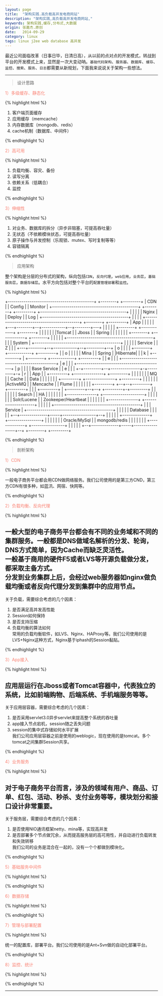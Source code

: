 ```yaml
---
layout: page
title:  "架构实践.高负载高并发电商网站"
description: "架构实践,高负载高并发电商网站,"
keywords: 架构实践,缓存,分布式,大数据
origin: 张嘉杰.原创
date:   2014-09-29
category: linux
tags: linux j2ee web database 高并发
---
```

最近公司面临改革（日事日毕，日清日高），从以前的点对点的开发模式，转战到平台的开发模式上来，显然是一次大变动呐。`基础代码架构`、`服务器`、`数据库`、`缓存`、`监控`、`搜索`、`服务`、`日志`都需要从新规划，下面我来说说关于架构一些想法。
<!--more-->

-----------------------

> 设计思路

<font color="#fa8072">1）多级缓存、静态化</font>

{% highlight html %}

1. 客户端页面缓存
2. 应用缓存（memcache）
3. 内存数据库（mongodb、redis）
4. cache机制（数据库、中间件）

{% endhighlight %}

<font color="#fa8072">2）高可用</font>

{% highlight html %}

1. 负载均衡、容灾、备份
2. 读写分离
3. 依赖关系（低耦合）
4. 监控

{% endhighlight %}

<font color="#fa8072">3）伸缩性</font>

{% highlight html %}

1. 对业务、数据库的拆分（异步非阻塞，可提高吞吐量）
2. 无状态（不依赖模块状态，可提高吞吐量）
3. 原子操作与并发控制（乐观锁、mutex、写时复制等等）
4. 容错隔离

{% endhighlight %}




> 应用架构

整个架构是分层的分布式的架构，纵向包括`CDN`，`反向代理`，`web应用`，`业务层`，`基础服务层`，`数据存储层`。水平方向包括对整个平台的`配置管理部署`和`监控`。

{% highlight html %}

+--------------------------------------------+ +--------+ +---------+
|                    CDN                     | | Config | | Monitor |
+--------------------------------------------+ +--------+ +---------+
+--------------------------------------------+ |        | |         |
|                   Nginx                    | | Deploy | |   Log   |
+--------------------------------------------+ |        | |         |
+--------------------------------------------+ +--------+ +---------+
|                    App                     | |        | |         |
+---+--------+--+------------+--+--------+---+ |        | |         |
|   +--------+  +------------+  +--------+   | |        | |         |
|   |Tomcat  |  |   Jboss    |  | Spring |   | |        | |         |
|   +--------+  +------------+  +--------+   | |        | |         |
+--------------------------------------------+ |        | | System  |
+--------------------------------------------+ |        | |         |
|                  Service                   | |   Z    | |         |
+---+--------+--+------------+--+---------+--+ |   o    | |         |
|   +--------+  +------------+  +---------+  | |   o    | |         |
|   | Mina   |  |   Spring   |  |Hibernate|  | |   k    | +---------+
|   +--------+  +------------+  +---------+  | |   e    | |         |
+--------------------------------------------+ |   e    | |         |
+--------------------------------------------+ |   p    | |         |
|                Base Service                | |   e    | |         |
+-+---------+--+---------------+-+---------+-+ |   r    | |   App   |
| +---------+  +---------------+ +---------+ | |        | |         |
| |   MQ    |  |     Cache     | |  Data   | | |        | |         |
| +---------+  +---------------+ +---------+ | |        | |         |
| |ActiveMQ |  |   Mencache    | |  Flume  | | |        | |         |
| +---------+  +--+--+---------+ +---------+ | |        | +---------+
| +---------+--+--+  +---------+-+---------+ | |        | |         |
| |    Search     |  |         HA          | | |        | |         |
| +---------------+  +---------------------+ | |        | |         |
| |  Solr/Lucene  |  | Zookeeper/Heartbeat | | |        | |         |
| +---------------+  +---------------------+ | |        | |         |
+--------------------------------------------+ |        | | Service |
+--------------------------------------------+ |        | |         |
|                  Database                  | |        | |         |
+--+--------------+-----+-----------------+--+ |        | |         |
|  +--------------+     +-----------------+  | |        | |         |
|  | Oracle/MySql |     |  mongodb/redis  |  | |        | |         |
|  +--------------+     +-----------------+  | |        | |         |
+--+--------------+-----+-----------------+--+ +--------+ +---------+

{% endhighlight %}

> 剖析架构

<font color="#fa8072">1）CDN</font>

{% highlight html %}

一般电子商务平台都会用CDN做网络服务。我们公司使用的是第三方CND，第三方CDN有很多种，如蓝汛、网宿、快网等。

{% endhighlight %}

<font color="#fa8072">2）负载均衡、反向代理</font>

{% highlight html %}

一般大型的电子商务平台都会有不同的业务域和不同的集群服务。一般都是DNS做域名解析的分发、轮询，DNS方式简单，因为Cache而缺乏灵活性。  
一般基于商用的硬件F5或者LVS等开源负载做分发，都采取主备方式。  
分发到业务集群上后，会经过web服务器如nginx做负载均衡或者反向代理分发到集群中的应用节点。  
---------------------------------------------------------------------------------------------------------------------
关于负载，需要综合考虑的几个因素：  
1. 是否满足高并发高性能  
2. Session如何保持  
3. 是否支持压缩  
4. 负载均衡的算法如何  
常用的负载均衡软件，如LVS、Nginx、HAProxy等。我们公司使用的是LVS+Nginx这种方式，Nginx基于iphash的Session黏贴。

{% endhighlight %}

<font color="#fa8072">3）App接入</font>

{% highlight html %}

应用层运行在Jboss或者Tomcat容器中，代表独立的系统，比如前端购物、后端系统、手机端服务等等。  
---------------------------------------------------------------------------------------------------------------------
关于应用层容器，需要综合考虑的几个因素：
1. 是否采用servlet3.0异步servlet来提高整个系统的吞吐量  
2. app接入节点宕机，session随之丢失问题  
3. session的集中式存储如何水平扩展  
我们公司应用层容器之前是使用的weblogic，现在使用的是tomcat。多个tomcat之间集群Session共享。

{% endhighlight %}

<font color="#fa8072">4）业务服务</font>

{% highlight html %}

对于电子商务平台而言，涉及的领域有用户、商品、订单、红包、活动、秒杀、支付业务等等，模块划分和接口设计非常重要。
---------------------------------------------------------------------------------------------------------------------
关于服务层，需要综合考虑的几个因素：
1. 是否使用NIO通讯框架netty、mina等，实现高并发  
2. 是否部署多个节点做冗余，从而提高服务层的高可用性，并自动进行负载转发和失效转移   
我们公司的业务是混合在一起的，没有一个个都做到模块化。

{% endhighlight %}

<font color="#fa8072">5）基础服务中间件</font>

{% highlight html %}



{% endhighlight %}

<font color="#fa8072">6）数据存储</font>

{% highlight html %}



{% endhighlight %}

<font color="#fa8072">7）管理与部署配置</font>

{% highlight html %}

统一的配置库，部署平台。我们公司使用的是Ant+Svn做的自动化部署平台。

{% endhighlight %}

<font color="#fa8072">8）监控、统计</font>

{% highlight html %}



{% endhighlight %}

-----------------------
